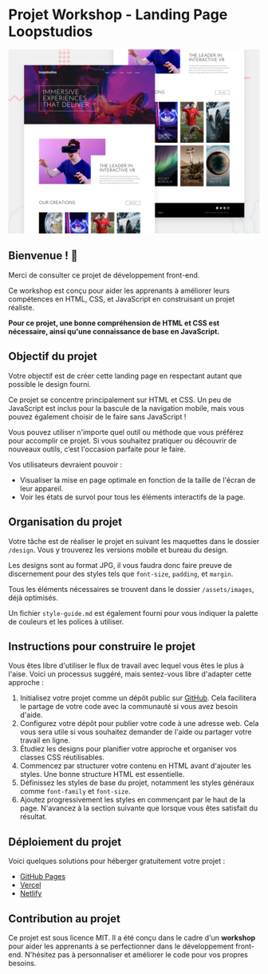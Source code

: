# Projet Workshop - Landing Page Loopstudios

![Aperçu du design de landing page Loopstudios](./design/desktop-preview.jpg)

## Bienvenue ! 👋

Merci de consulter ce projet de développement front-end.

Ce workshop est conçu pour aider les apprenants à améliorer leurs compétences en HTML, CSS, et JavaScript en construisant un projet réaliste.

**Pour ce projet, une bonne compréhension de HTML et CSS est nécessaire, ainsi qu'une connaissance de base en JavaScript.**

## Objectif du projet

Votre objectif est de créer cette landing page en respectant autant que possible le design fourni.

Ce projet se concentre principalement sur HTML et CSS. Un peu de JavaScript est inclus pour la bascule de la navigation mobile, mais vous pouvez également choisir de le faire sans JavaScript !

Vous pouvez utiliser n'importe quel outil ou méthode que vous préférez pour accomplir ce projet. Si vous souhaitez pratiquer ou découvrir de nouveaux outils, c’est l'occasion parfaite pour le faire.

Vos utilisateurs devraient pouvoir :

- Visualiser la mise en page optimale en fonction de la taille de l'écran de leur appareil.
- Voir les états de survol pour tous les éléments interactifs de la page.

## Organisation du projet

Votre tâche est de réaliser le projet en suivant les maquettes dans le dossier `/design`. Vous y trouverez les versions mobile et bureau du design.

Les designs sont au format JPG, il vous faudra donc faire preuve de discernement pour des styles tels que `font-size`, `padding`, et `margin`.

Tous les éléments nécessaires se trouvent dans le dossier `/assets/images`, déjà optimisés.

Un fichier `style-guide.md` est également fourni pour vous indiquer la palette de couleurs et les polices à utiliser.

## Instructions pour construire le projet

Vous êtes libre d'utiliser le flux de travail avec lequel vous êtes le plus à l'aise. Voici un processus suggéré, mais sentez-vous libre d'adapter cette approche :

1. Initialisez votre projet comme un dépôt public sur [GitHub](https://github.com/). Cela facilitera le partage de votre code avec la communauté si vous avez besoin d'aide.
2. Configurez votre dépôt pour publier votre code à une adresse web. Cela vous sera utile si vous souhaitez demander de l'aide ou partager votre travail en ligne.
3. Étudiez les designs pour planifier votre approche et organiser vos classes CSS réutilisables.
4. Commencez par structurer votre contenu en HTML avant d'ajouter les styles. Une bonne structure HTML est essentielle.
5. Définissez les styles de base du projet, notamment les styles généraux comme `font-family` et `font-size`.
6. Ajoutez progressivement les styles en commençant par le haut de la page. N'avancez à la section suivante que lorsque vous êtes satisfait du résultat.

## Déploiement du projet

Voici quelques solutions pour héberger gratuitement votre projet :

- [GitHub Pages](https://pages.github.com/)
- [Vercel](https://vercel.com/)
- [Netlify](https://www.netlify.com/)

## Contribution au projet

Ce projet est sous licence MIT. Il a été conçu dans le cadre d'un **workshop** pour aider les apprenants à se perfectionner dans le développement front-end. N'hésitez pas à personnaliser et améliorer le code pour vos propres besoins.